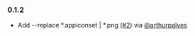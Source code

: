 ### 0.1.2
- Add --replace *.appiconset | *.png ([#2](https://github.com/arthurpalves/badgy/issues/2)) via [@arthurpalves](https://github.com/arthurpalves)

